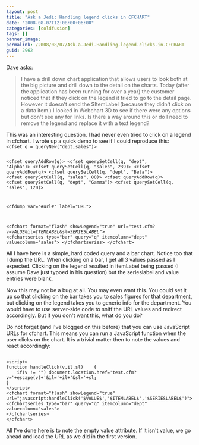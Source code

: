 ```yaml
---
layout: post
title: "Ask a Jedi: Handling legend clicks in CFCHART"
date: "2008-08-07T12:08:00+06:00"
categories: [coldfusion]
tags: []
banner_image: 
permalink: /2008/08/07/Ask-a-Jedi-Handling-legend-clicks-in-CFCHART
guid: 2962
---
```


Dave asks:

<blockquote>
<p>
I have a drill down chart application that allows users to look both at the big picture and drill down to the detail on the charts.  Today (after the application has been running for over a year) the customer noticed that if they click on the legend it tried to go to the detail page. However it doesn't send the $ItemLabel (because they didn't click on a data item.) I looked in Webchart 3D to see if there were any options but don't see any for links. Is there a way around this or do I need to remove the legend and replace it with a
text legend?
</p>
</blockquote>
<!--more-->
This was an interesting question. I had never even tried to click on a legend in cfchart. I wrote up a quick demo to see if I could reproduce this:

<code>
&lt;cfset q = queryNew("dept,sales")&gt;

&lt;cfset queryAddRow(q)&gt;
&lt;cfset querySetCell(q, "dept", "Alpha")&gt;
&lt;cfset querySetCell(q, "sales", 239)&gt;
&lt;cfset queryAddRow(q)&gt;
&lt;cfset querySetCell(q, "dept", "Beta")&gt;
&lt;cfset querySetCell(q, "sales", 80)&gt;
&lt;cfset queryAddRow(q)&gt;
&lt;cfset querySetCell(q, "dept", "Gamma")&gt;
&lt;cfset querySetCell(q, "sales", 120)&gt;

&lt;cfdump var="#url#" label="URL"&gt;

&lt;cfchart format="flash" showLegend="true" url="test.cfm?v=$VALUE$&il=$ITEMLABEL$&sl=$SERIESLABEL$"&gt;
&lt;cfchartseries type="bar" query="q" itemcolumn="dept" valuecolumn="sales"&gt;
&lt;/cfchartseries&gt;
&lt;/cfchart&gt;
</code>

All I have here is a simple, hard coded query and a bar chart. Notice too that I dump the URL. When clicking on a bar, I get all 3 values passed as I expected. Clicking on the legend resulted in itemLabel being passed (I assume Dave just typoed in his question) but the serieslabel and value entries were blank.

Now this may not be a bug at all. You may even want this. You could set it up so that clicking on the bar takes you to sales figures for that department, but clicking on the legend takes you to generic info for the department. You would have to use server-side code to sniff the URL values and redirect accordingly. But if you don't want this, what do you do?

Do not forget (and I've blogged on this before) that you can use JavaScript URLs for cfchart. This means you can run a JavaScript function when the user clicks on the chart. It is a trivial matter then to note the values and react accordingly:

<code>
&lt;script&gt;
function handleClick(v,il,sl)	 {
	if(v != "") document.location.href='test.cfm?v='+escape(v)+'&il='+il+'&sl='+sl;
}
&lt;/script&gt;
&lt;cfchart format="flash" showLegend="true" url="javascript:handleClick('$VALUE$','$ITEMLABEL$','$SERIESLABEL$')"&gt;
&lt;cfchartseries type="bar" query="q" itemcolumn="dept" valuecolumn="sales"&gt;
&lt;/cfchartseries&gt;
&lt;/cfchart&gt;
</code>

All I've done here is to note the empty value attribute. If it isn't value, we go ahead and load the URL as we did in the first version.